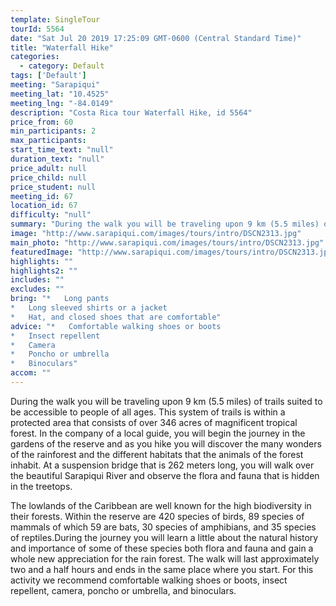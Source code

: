 ```yaml
---
template: SingleTour
tourId: 5564
date: "Sat Jul 20 2019 17:25:09 GMT-0600 (Central Standard Time)"
title: "Waterfall Hike"
categories: 
  - category: Default
tags: ['Default']
meeting: "Sarapiqui"
meeting_lat: "10.4525"
meeting_lng: "-84.0149"
description: "Costa Rica tour Waterfall Hike, id 5564"
price_from: 60
min_participants: 2
max_participants: 
start_time_text: "null"
duration_text: "null"
price_adult: null
price_child: null
price_student: null
meeting_id: 67
location_id: 67
difficulty: "null"
summary: "During the walk you will be traveling upon 9 km (5.5 miles) of trails suited to be accessible to people of all ages. This system of trails is within a protected area that consists of over 346 acres of magnificent tropical forest. In the company of a local guide, you will begin the journey in the gardens of the reserve and as you hike you will discover the many wonders of the rainforest and the different habitats that the animals of the forest inhabit."
image: "http://www.sarapiqui.com/images/tours/intro/DSCN2313.jpg"
main_photo: "http://www.sarapiqui.com/images/tours/intro/DSCN2313.jpg"
featuredImage: "http://www.sarapiqui.com/images/tours/intro/DSCN2313.jpg"
highlights: ""
highlights2: ""
includes: ""
excludes: ""
bring: "*   Long pants
*   Long sleeved shirts or a jacket
*   Hat, and closed shoes that are comfortable"
advice: "*   Comfortable walking shoes or boots
*   Insect repellent
*   Camera
*   Poncho or umbrella
*   Binoculars"
accom: ""
---
```

During the walk you will be traveling upon 9 km (5.5 miles) of trails suited to be accessible to people of all ages. This system of trails is within a protected area that consists of over 346 acres of magnificent tropical forest. In the company of a local guide, you will begin the journey in the gardens of the reserve and as you hike you will discover the many wonders of the rainforest and the different habitats that the animals of the forest inhabit. At a suspension bridge that is 262 meters long, you will walk over the beautiful Sarapiqui River and observe the flora and fauna that is hidden in the treetops.

The lowlands of the Caribbean are well known for the high biodiversity in their forests. Within the reserve are 420 species of birds, 89 species of mammals of which 59 are bats, 30 species of amphibians, and 35 species of reptiles.During the journey you will learn a little about the natural history and importance of some of these species both flora and fauna and gain a whole new appreciation for the rain forest. The walk will last approximately two and a half hours and ends in the same place where you start. For this activity we recommend comfortable walking shoes or boots, insect repellent, camera, poncho or umbrella, and binoculars.